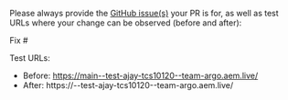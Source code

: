 Please always provide the [GitHub issue(s)](../issues) your PR is for, as well as test URLs where your change can be observed (before and after):

Fix #<gh-issue-id>

Test URLs:
- Before: https://main--test-ajay-tcs10120--team-argo.aem.live/
- After: https://<branch>--test-ajay-tcs10120--team-argo.aem.live/
